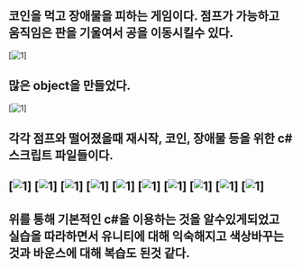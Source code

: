 ## 코인을 먹고 장애물을 피하는 게임이다. 점프가 가능하고 움직임은 판을 기울여서 공을 이동시킬수 있다.
[![1](./img/1.jpg)]
## 많은 object을 만들었다.
[![1](./img/2.jpg)]
## 각각 점프와 떨어졌을때 재시작, 코인, 장애물 등을 위한 c#스크립트 파일들이다.
[![1](./img/3.jpg)]
[![1](./img/4.jpg)]
[![1](./img/5.jpg)]
[![1](./img/6.jpg)]
[![1](./img/7.jpg)]
[![1](./img/8.jpg)]
[![1](./img/9.jpg)]
[![1](./img/10.jpg)]
[![1](./img/11.jpg)]
[![1](./img/12.jpg)]
----------------------------------------------------------------------------
## 위를 통해 기본적인 c#을 이용하는 것을 알수있게되었고 실습을 따라하면서 유니티에 대해 익숙해지고 색상바꾸는것과 바운스에 대해 복습도 된것 같다.
